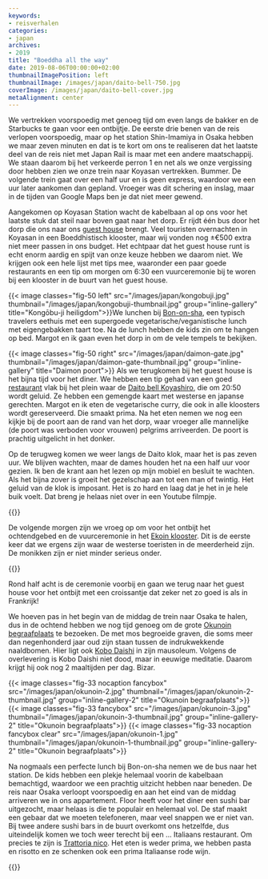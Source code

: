 ```yaml
---
keywords:
- reisverhalen
categories:
- japan
archives:
- 2019
title: "Boeddha all the way"
date: 2019-08-06T00:00:00+02:00
thumbnailImagePosition: left
thumbnailImage: /images/japan/daito-bell-750.jpg
coverImage: /images/japan/daito-bell-cover.jpg
metaAlignment: center
---
```

We vertrekken voorspoedig met genoeg tijd om even langs de bakker en de Starbucks te gaan voor een ontbijtje. De eerste drie benen van de reis verlopen voorspoedig, maar op het station Shin-Imamiya in Osaka hebben we maar zeven minuten en dat is te kort om ons te realiseren dat het laatste deel van de reis niet met Japan Rail is maar met een andere maatschappij. We staan daarom bij het verkeerde perron 1 en net als we onze vergissing door hebben zien we onze trein naar Koyasan vertrekken. Bummer. De volgende trein gaat over een half uur en is geen express, waardoor we een uur later aankomen dan gepland. Vroeger was dit schering en inslag, maar in de tijden van Google Maps ben je dat niet meer gewend.

Aangekomen op Koyasan Station wacht de kabelbaan al op ons voor het laatste stuk dat steil naar boven gaat naar het dorp. Er rijdt één bus door het dorp die ons naar ons [guest house](https://goo.gl/maps/Sj3XycLoDpiRfnas5) brengt. Veel touristen overnachten in Koyasan in een Boeddhistisch klooster, maar wij vonden nog ±€500 extra niet meer passen in ons budget. Het echtpaar dat het guest house runt is echt enorm aardig en spijt van onze keuze hebben we daarom niet. We krijgen ook een hele lijst met tips mee, waaronder een paar goede restaurants en een tip om morgen om 6:30 een vuurceremonie bij te woren bij een klooster in de buurt van het guest house.

{{< image classes="fig-50 left" src="/images/japan/kongobuji.jpg" thumbnail="/images/japan/kongobuji-thumbnail.jpg" group="inline-gallery" title="Kongōbu-ji heiligdom">}}We lunchen bij [Bon-on-sha](https://maps.app.goo.gl/rDveCuARJbv4oacn6), een typisch travelers eethuis met een supergoede vegetarische/veganistische lunch met eigengebakken taart toe. Na de lunch hebben de kids zin om te hangen op bed. Margot en ik gaan even het dorp in om de vele tempels te bekijken.

{{< image classes="fig-50 right" src="/images/japan/daimon-gate.jpg" thumbnail="/images/japan/daimon-gate-thumbnail.jpg" group="inline-gallery" title="Daimon poort">}}
Als we terugkomen bij het guest house is het bijna tijd voor het diner. We hebben een tip gehad van een goed [restaurant](https://maps.app.goo.gl/FVABFpM9YByccxbb9) vlak bij het plein waar de [Daito bell Koyashiro](https://maps.app.goo.gl/2QNi1hNWgnZpt5pLA), die om 20:50 wordt geluid. Ze hebben een gemengde kaart met westerse en japanse gerechten. Margot en ik eten de vegetarische curry, die ook in alle kloosters wordt gereserveerd. Die smaakt prima. Na het eten nemen we nog een kijkje bij de poort aan de rand van het dorp, waar vroeger alle mannelijke (de poort was verboden voor vrouwen) pelgrims arriveerden. De poort is prachtig uitgelicht in het donker.

Op de terugweg komen we weer langs de Daito klok, maar het is pas zeven uur. We blijven wachten, maar de dames houden het na een half uur voor gezien. Ik ben de krant aan het lezen op mijn mobiel en besluit te wachten. Als het bijna zover is groeit het gezelschap aan tot een man of twintig. Het geluid van de klok is imposant. Het is zo hard en laag dat je het in je hele buik voelt. Dat breng je helaas niet over in een Youtube filmpje.

{{<youtube id="wV556fzBtps">}}

De volgende morgen zijn we vroeg op om voor het ontbijt het ochtendgebed en de vuurceremonie in het [Ekoin klooster](http://www.ekoin.jp/). Dit is de eerste keer dat we ergens zijn waar de westerse toeristen in de meerderheid zijn. De monikken zijn er niet minder serieus onder.

{{<youtube id="NS9mypPGQrQ">}}

Rond half acht is de ceremonie voorbij en gaan we terug naar het guest house voor het ontbijt met een croissantje dat zeker net zo goed is als in Frankrijk!

We hoeven pas in het begin van de middag de trein naar Osaka te halen, dus in de ochtend hebben we nog tijd genoeg om de grote [Okunoin begraafplaats](https://maps.app.goo.gl/dmo1eNSTvK5GhXSU8) te bezoeken. De met mos begroeide graven, die soms meer dan negenhonderd jaar oud zijn staan tussen de indrukwekkende naaldbomen. Hier ligt ook [Kobo Daishi](https://maps.app.goo.gl/gfzMgmfU8uqKkkDbA) in zijn mausoleum. Volgens de overlevering is Kobo Daishi niet dood, maar in eeuwige meditatie. Daarom krijgt hij ook nog 2 maaltijden per dag. Bizar.

{{< image classes="fig-33 nocaption fancybox" src="/images/japan/okunoin-2.jpg" thumbnail="/images/japan/okunoin-2-thumbnail.jpg" group="inline-gallery-2" title="Okunoin begraafplaats">}}
{{< image classes="fig-33 fancybox" src="/images/japan/okunoin-3.jpg" thumbnail="/images/japan/okunoin-3-thumbnail.jpg" group="inline-gallery-2" title="Okunoin begraafplaats">}}
{{< image classes="fig-33 nocaption fancybox clear" src="/images/japan/okunoin-1.jpg" thumbnail="/images/japan/okunoin-1-thumbnail.jpg" group="inline-gallery-2" title="Okunoin begraafplaats">}}

Na nogmaals een perfecte lunch bij Bon-on-sha nemen we de bus naar het station. De kids hebben een plekje helemaal voorin de kabelbaan bemachtigd, waardoor we een prachtig uitzicht hebben naar beneden. De reis naar Osaka verloopt voorspoedig en aan het eind van de middag arriveren we in ons appartement. Floor heeft voor het diner een sushi bar uitgezocht, maar helaas is die te populair en helemaal vol. De staf maakt een gebaar dat we moeten telefoneren, maar veel snappen we er niet van. Bij twee andere sushi bars in de buurt overkomt ons hetzelfde, dus uiteindelijk komen we toch weer terecht bij een ... Italiaans restaurant. Om precies te zijn is [Trattoria nico](https://maps.app.goo.gl/VE5jYWxgN1r9pMheA). Het eten is weder prima, we hebben pasta en risotto en ze schenken ook een prima Italiaanse rode wijn.

{{<youtube id="QryN1wEFyJo">}}
